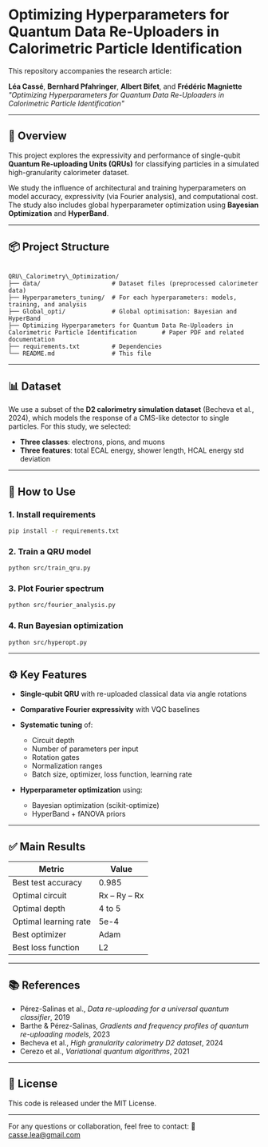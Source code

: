 # Optimizing Hyperparameters for Quantum Data Re-Uploaders in Calorimetric Particle Identification

This repository accompanies the research article:

**Léa Cassé**, **Bernhard Pfahringer**, **Albert Bifet**, and **Frédéric Magniette**  
_"Optimizing Hyperparameters for Quantum Data Re-Uploaders in Calorimetric Particle Identification"_

---

## 🧠 Overview

This project explores the expressivity and performance of single-qubit **Quantum Re-uploading Units (QRUs)** for classifying particles in a simulated high-granularity calorimeter dataset.

We study the influence of architectural and training hyperparameters on model accuracy, expressivity (via Fourier analysis), and computational cost. The study also includes global hyperparameter optimization using **Bayesian Optimization** and **HyperBand**.

---

## 📦 Project Structure

```

QRU\_Calorimetry\_Optimization/
├── data/                    # Dataset files (preprocessed calorimeter data)
├── Hyperparameters_tuning/  # For each hyperparameters: models, training, and analysis
├── Global_opti/             # Global optimisation: Bayesian and HyperBand
├── Optimizing Hyperparameters for Quantum Data Re-Uploaders in Calorimetric Particle Identification       # Paper PDF and related documentation
├── requirements.txt         # Dependencies
└── README.md                # This file

````

---

## 📊 Dataset

We use a subset of the **D2 calorimetry simulation dataset** (Becheva et al., 2024), which models the response of a CMS-like detector to single particles. For this study, we selected:

- **Three classes**: electrons, pions, and muons  
- **Three features**: total ECAL energy, shower length, HCAL energy std deviation

---

## 🧪 How to Use

### 1. Install requirements

```bash
pip install -r requirements.txt
````

### 2. Train a QRU model

```bash
python src/train_qru.py
```

### 3. Plot Fourier spectrum

```bash
python src/fourier_analysis.py
```

### 4. Run Bayesian optimization

```bash
python src/hyperopt.py
```

---

## ⚙️ Key Features

* **Single-qubit QRU** with re-uploaded classical data via angle rotations
* **Comparative Fourier expressivity** with VQC baselines
* **Systematic tuning** of:

  * Circuit depth
  * Number of parameters per input
  * Rotation gates
  * Normalization ranges
  * Batch size, optimizer, loss function, learning rate
* **Hyperparameter optimization** using:

  * Bayesian optimization (scikit-optimize)
  * HyperBand + fANOVA priors

---

## ✅ Main Results

| Metric                | Value        |
| --------------------- | ------------ |
| Best test accuracy    | 0.985        |
| Optimal circuit       | Rx – Ry – Rx |
| Optimal depth         | 4 to 5       |
| Optimal learning rate | 5e-4         |
| Best optimizer        | Adam         |
| Best loss function    | L2           |

---

## 📚 References

* Pérez-Salinas et al., *Data re-uploading for a universal quantum classifier*, 2019
* Barthe & Pérez-Salinas, *Gradients and frequency profiles of quantum re-uploading models*, 2023
* Becheva et al., *High granularity calorimetry D2 dataset*, 2024
* Cerezo et al., *Variational quantum algorithms*, 2021

---

## 📄 License

This code is released under the MIT License.

---

For any questions or collaboration, feel free to contact:
📧 casse.lea@gmail.com
